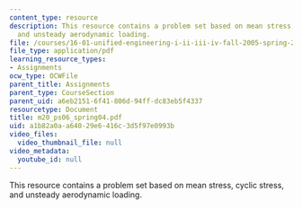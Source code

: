 ```yaml
---
content_type: resource
description: This resource contains a problem set based on mean stress, cyclic stress,
  and unsteady aerodynamic loading.
file: /courses/16-01-unified-engineering-i-ii-iii-iv-fall-2005-spring-2006/a1b82a0aa64029e6416c3d5f97e0993b_m20_ps06_spring04.pdf
file_type: application/pdf
learning_resource_types:
- Assignments
ocw_type: OCWFile
parent_title: Assignments
parent_type: CourseSection
parent_uid: a6eb2151-6f41-806d-94ff-dc83eb5f4337
resourcetype: Document
title: m20_ps06_spring04.pdf
uid: a1b82a0a-a640-29e6-416c-3d5f97e0993b
video_files:
  video_thumbnail_file: null
video_metadata:
  youtube_id: null
---
```

This resource contains a problem set based on mean stress, cyclic stress, and unsteady aerodynamic loading.